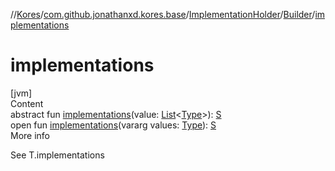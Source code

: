 //[Kores](../../../index.md)/[com.github.jonathanxd.kores.base](../../index.md)/[ImplementationHolder](../index.md)/[Builder](index.md)/[implementations](implementations.md)



# implementations  
[jvm]  
Content  
abstract fun [implementations](implementations.md)(value: [List](https://kotlinlang.org/api/latest/jvm/stdlib/kotlin.collections/-list/index.html)<[Type](https://docs.oracle.com/javase/8/docs/api/java/lang/reflect/Type.html)>): [S](index.md)  
open fun [implementations](implementations.md)(vararg values: [Type](https://docs.oracle.com/javase/8/docs/api/java/lang/reflect/Type.html)): [S](index.md)  
More info  


See T.implementations

  



